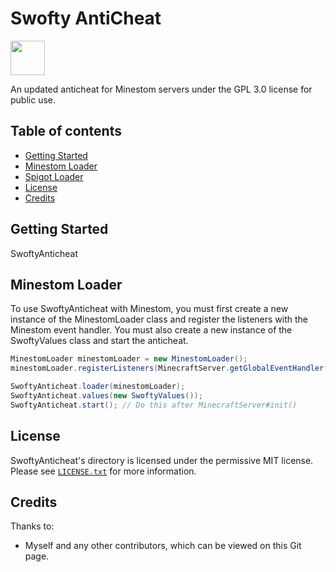 # Swofty AntiCheat

[<img src="https://discordapp.com/assets/e4923594e694a21542a489471ecffa50.svg" alt="" height="55" />](https://discord.gg/atlasmc)

An updated anticheat for Minestom servers under the GPL 3.0 license for public use.

## Table of contents

* [Getting Started](#getting-started)
* [Minestom Loader](#minestom-loader)
* [Spigot Loader](#spigot-loader)
* [License](#license)
* [Credits](#credits)

## Getting Started
SwoftyAnticheat 

## Minestom Loader
To use SwoftyAnticheat with Minestom, you must first create a new instance of the MinestomLoader class and register the listeners with the Minestom event handler. You must also create a new instance of the SwoftyValues class and start the anticheat.
```java
MinestomLoader minestomLoader = new MinestomLoader();
minestomLoader.registerListeners(MinecraftServer.getGlobalEventHandler());

SwoftyAnticheat.loader(minestomLoader);
SwoftyAnticheat.values(new SwoftyValues());
SwoftyAnticheat.start(); // Do this after MinecraftServer#init()
```

## License
SwoftyAnticheat's directory is licensed under the permissive MIT license. Please see [`LICENSE.txt`](https://github.com/Swofty-Developments/HypixelSkyBlock/blob/master/anticheat/LICENSE.md) for more information.

## Credits
Thanks to:
* Myself and any other contributors, which can be viewed on this Git page.
